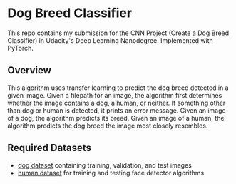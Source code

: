 # Dog Breed Classifier
This repo contains my submission for the CNN Project (Create a Dog Breed Classifier) in Udacity's Deep Learning Nanodegree. Implemented with PyTorch.

## Overview
This algorithm uses transfer learning to predict the dog breed detected in a given image. Given a filepath for an image, the algorithm first determines whether the image contains a dog, a human, or neither. If something other than dog or human is detected, it prints an error message. Given an image of a dog, the algorithm predicts its breed. Given an image of a human, the algorithm predicts the dog breed the image most closely resembles.

## Required Datasets
* [dog dataset](https://s3-us-west-1.amazonaws.com/udacity-aind/dog-project/dogImages.zip) containing training, validation, and test images
* [human dataset](https://s3-us-west-1.amazonaws.com/udacity-aind/dog-project/lfw.zip) for training and testing face detector algorithms
